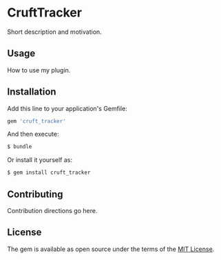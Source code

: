 # CruftTracker
Short description and motivation.

## Usage
How to use my plugin.

## Installation
Add this line to your application's Gemfile:

```ruby
gem 'cruft_tracker'
```

And then execute:
```bash
$ bundle
```

Or install it yourself as:
```bash
$ gem install cruft_tracker
```

## Contributing
Contribution directions go here.

## License
The gem is available as open source under the terms of the [MIT License](https://opensource.org/licenses/MIT).
